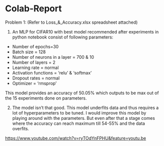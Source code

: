 # Colab-Report

Problem 1: (Refer to Loss_&_Accuracy.xlsx spreadsheet attached)
1.	An MLP for CIFAR10 with best model recommended after experiments in python notebook consist of following parameters:
* Number of epochs=30
* Batch size = 128
* Number of neurons in a layer = 700 & 10
* Number of layers = 2
* Learning rate = normal
* Activation functions = ‘relu’ & ‘softmax’
* Dropout rates = normal
* Optimizer = ‘rmsprop’

This model provides an accuracy of 50.05% which outputs to be max out of the 15 experiments done on parameters.

2.	The model isn’t that good. This model underfits data and thus requires a lot of hyperparameters to be tuned. I would improve this model by playing around with the parameters. But even after that a stage comes where the accuracy can reach maximum till 54-55% and the data overfits.

https://www.youtube.com/watch?v=ryTOdYnFPHU&feature=youtu.be
